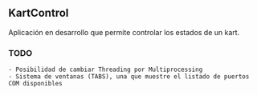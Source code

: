 ## KartControl
Aplicación en desarrollo que permite controlar los estados de un kart.

### TODO
```
- Posibilidad de cambiar Threading por Multiprocessing
- Sistema de ventanas (TABS), una que muestre el listado de puertos COM disponibles
```

